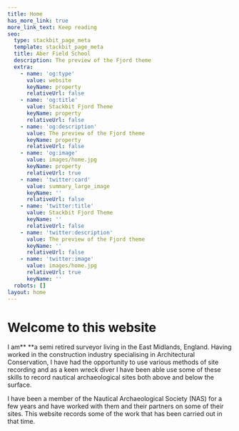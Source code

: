 ```yaml
---
title: Home
has_more_link: true
more_link_text: Keep reading
seo:
  type: stackbit_page_meta
  template: stackbit_page_meta
  title: Aber Field School
  description: The preview of the Fjord theme
  extra:
    - name: 'og:type'
      value: website
      keyName: property
      relativeUrl: false
    - name: 'og:title'
      value: Stackbit Fjord Theme
      keyName: property
      relativeUrl: false
    - name: 'og:description'
      value: The preview of the Fjord theme
      keyName: property
      relativeUrl: false
    - name: 'og:image'
      value: images/home.jpg
      keyName: property
      relativeUrl: true
    - name: 'twitter:card'
      value: summary_large_image
      keyName: ''
      relativeUrl: false
    - name: 'twitter:title'
      value: Stackbit Fjord Theme
      keyName: ''
      relativeUrl: false
    - name: 'twitter:description'
      value: The preview of the Fjord theme
      keyName: ''
      relativeUrl: false
    - name: 'twitter:image'
      value: images/home.jpg
      relativeUrl: true
      keyName: ''
  robots: []
layout: home
---
```

# Welcome to this website

I am** **a semi retired surveyor living in the East Midlands, England. Having
worked in the construction industry specialising in Architectural Conservation,
I have had the opportunity to use various methods of site recording and as a
keen wreck diver I have been able use some of these skills to record nautical
archaeological sites both above and below the surface. 

I have been a member of the Nautical Archaeological Society (NAS) for a
few years and have worked with them and their partners on some of their sites.
This website records some of the work that has been carried out in that time.

